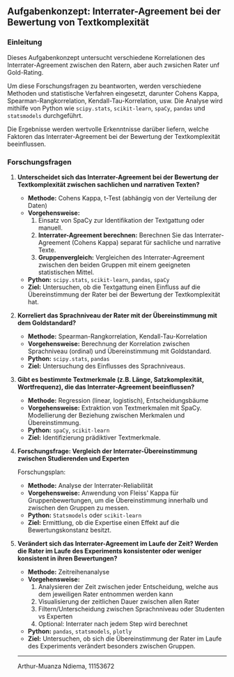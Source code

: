 ## Aufgabenkonzept: Interrater-Agreement bei der Bewertung von Textkomplexität

### Einleitung

Dieses Aufgabenkonzept untersucht verschiedene Korrelationen des Interrater-Agreement zwischen den Ratern, aber auch zwsichen Rater unf Gold-Rating.

Um diese Forschungsfragen zu beantworten, werden verschiedene Methoden und statistische Verfahren eingesetzt, darunter Cohens Kappa, Spearman-Rangkorrelation, Kendall-Tau-Korrelation, usw. Die Analyse wird mithilfe von Python wie `scipy.stats`, `scikit-learn`, `spaCy`, `pandas` und `statsmodels` durchgeführt.

Die Ergebnisse werden wertvolle Erkenntnisse darüber liefern, welche Faktoren das Interrater-Agreement bei der Bewertung der Textkomplexität beeinflussen.

### Forschungsfragen

1. **Unterscheidet sich das Interrater-Agreement bei der Bewertung der Textkomplexität zwischen sachlichen und narrativen Texten?**
    - **Methode:** Cohens Kappa, t-Test (abhängig von der Verteilung der Daten)
    - **Vorgehensweise:**
        1. Einsatz von SpaCy zur Identifikation der Textgattung oder manuell.
        2. **Interrater-Agreement berechnen:** Berechnen Sie das Interrater-Agreement (Cohens Kappa) separat für sachliche und narrative Texte.
        3. **Gruppenvergleich:** Vergleichen des Interrater-Agreement zwischen den beiden Gruppen mit einem geeigneten statistischen Mittel.
    - **Python:** `scipy.stats`, `scikit-learn`, `pandas`, `spaCy`
    - **Ziel:** Untersuchen, ob die Textgattung einen Einfluss auf die Übereinstimmung der Rater bei der Bewertung der Textkomplexität hat.


2. **Korreliert das Sprachniveau der Rater mit der Übereinstimmung mit dem Goldstandard?**
    - **Methode:** Spearman-Rangkorrelation, Kendall-Tau-Korrelation
    - **Vorgehensweise:** Berechnung der Korrelation zwischen Sprachniveau (ordinal) und Übereinstimmung mit Goldstandard.
    - **Python:** `scipy.stats`, `pandas`
    - **Ziel:** Untersuchung des Einflusses des Sprachniveaus.

    
3. **Gibt es bestimmte Textmerkmale (z.B. Länge, Satzkomplexität, Wortfrequenz), die das Interrater-Agreement beeinflussen?**
    - **Methode:** Regression (linear, logistisch), Entscheidungsbäume
    - **Vorgehensweise:** Extraktion von Textmerkmalen mit SpaCy. Modellierung der Beziehung zwischen Merkmalen und Übereinstimmung.
    - **Python:** `spaCy`, `scikit-learn`
    - **Ziel:** Identifizierung prädiktiver Textmerkmale.


4. **Forschungsfrage: Vergleich der Interrater-Übereinstimmung zwischen Studierenden und Experten**
    
    Forschungsplan:
    
    - **Methode:** Analyse der Interrater-Reliabilität
    - **Vorgehensweise:** Anwendung von Fleiss' Kappa für Gruppenbewertungen, um die Übereinstimmung innerhalb und zwischen den Gruppen zu messen.
    - **Python:** `Statsmodels` oder `scikit-learn`
    - **Ziel:** Ermittlung, ob die Expertise einen Effekt auf die Bewertungskonstanz besitzt.


5. **Verändert sich das Interrater-Agreement im Laufe der Zeit? Werden die Rater im Laufe des Experiments konsistenter oder weniger konsistent in ihren Bewertungen?**
    - **Methode:** Zeitreihenanalyse
    - **Vorgehensweise:**
        1. Analysieren der Zeit zwischen jeder Entscheidung, welche aus dem jeweiligen Rater entnommen werden kann
        2. Visualisierung der zeitlichen Dauer zwischen allen Rater
        3. Filtern/Unterscheidung zwischen Sprachnniveau oder Studenten vs Experten
        4. Optional: Interrater nach jedem Step wird berechnet
    - **Python:** `pandas`, `statsmodels`, `plotly`
    - **Ziel:** Untersuchen, ob sich die Übereinstimmung der Rater im Laufe des Experiments verändert besonders zwischen Gruppen.
  
   ---
   Arthur-Muanza Ndiema, 11153672 
